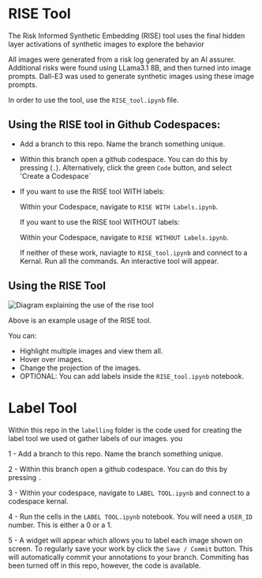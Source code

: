 # RISE Tool

The Risk Informed Synthetic Embedding (RISE) tool uses the final hidden layer activations of synthetic images to explore the behavior

All images were generated from a risk log generated by an AI assurer. Additional risks were found using LLama3.1 8B, and then turned into image prompts. Dall-E3 was used to generate synthetic images using these image prompts. 

In order to use the tool, use the `RISE_tool.ipynb` file.

## Using the RISE tool in Github Codespaces:

- Add a branch to this repo. Name the branch something unique.

- Within this branch open a github codespace. You can do this by pressing (`.`). Alternatively, click the green `Code` button, and select 'Create a Codespace`

- If you want to use the RISE tool WITH labels:

    Within your Codespace, navigate to `RISE WITH Labels.ipynb`.

    If you want to use the RISE tool WITHOUT labels:

    Within your Codespace, navigate to `RISE WITHOUT Labels.ipynb`.

    If neither of these work, naviagte to `RISE_tool.ipynb` and connect to a Kernal. Run all the commands. An interactive tool will appear.

## Using the RISE Tool

![Diagram explaining the use of the rise tool](content/RISE_tool_recording.gif)

Above is an example usage of the RISE tool.

You can:

- Highlight multiple images and view them all.
- Hover over images.
- Change the projection of the images.
- OPTIONAL: You can add labels inside the `RISE_tool.ipynb` notebook.

# Label Tool

Within this repo in the `labelling` folder is the code used for creating the label tool we used ot gather labels of our images. you 

1 - Add a branch to this repo. Name the branch something unique.

2 - Within this branch open a github codespace. You can do this by pressing `.`

3 - Within your codespace, navigate to `LABEL TOOL.ipynb` and connect to a codespace kernal.

4 - Run the cells in the `LABEL TOOL.ipynb` notebook. You will need a `USER_ID` number. This is either a 0 or a 1.

5 - A widget will appear which allows you to label each image shown on screen. To regularly save your work by click the `Save / Commit` button. This will automatically commit your annotations to your branch. Commiting has been turned off in this repo, however, the code is available.
